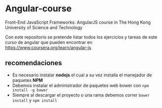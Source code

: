 # Angular-course
Front-End JavaScript Frameworks: AngularJS course in The Hong Kong University of Science and Technology

Con este repositorio se pretende listar todos los ejercicios y tareas de este curso de angular que pueden encontrar
en https://www.coursera.org/learn/angular-js

## recomendaciones
- Es necesario instalar <strong>nodejs</strong> el cual a su vez installa el manejador de paquetes <strong>NPM</strong>
- Debemos instalar el administrador de paquetes web bower con <code>npm install -g bower</code>
- Siempre al descargar el proyecto o una rama debemos correr <code>bower install</code> y <code>npm install</code>
